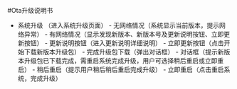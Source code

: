 #Ota升级说明书

- 系统升级 （进入系统升级页面）
      - 无网络情况（系统显示当前版本，提示网络异常）
      - 有网络情况（显示发现新版本、新版本号及更新说明按钮、立即更新按钮）
         - 更新说明按钮（进入更新说明详细说明）
         - 立即更新按钮（点击开始下载新版本升级包）
            - 完成升级包下载（弹出对话框）
               - 对话框（提示新版本升级包已下载完成，需重启系统完成升级，用户可选择稍后重启或立即重启）
                 - 稍后重启（提示用户稍后稍后重启完成升级）
                 - 立即重启（点击重启系统，完成升级）
